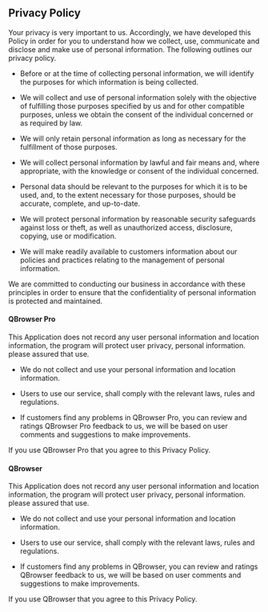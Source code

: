 Privacy Policy
---
Your privacy is very important to us. Accordingly, we have developed this Policy in order for you to understand how we collect, use, communicate and disclose and make use of personal information. The following outlines our privacy policy.

* Before or at the time of collecting personal information, we will identify the purposes for which information is being collected.

* We will collect and use of personal information solely with the objective of fulfilling those purposes specified by us and for other compatible purposes, unless we obtain the consent of the individual concerned or as required by law.

* We will only retain personal information as long as necessary for the fulfillment of those purposes.

* We will collect personal information by lawful and fair means and, where appropriate, with the knowledge or consent of the individual concerned.

* Personal data should be relevant to the purposes for which it is to be used, and, to the extent necessary for those purposes, should be accurate, complete, and up-to-date.

* We will protect personal information by reasonable security safeguards against loss or theft, as well as unauthorized access, disclosure, copying, use or modification.

* We will make readily available to customers information about our policies and practices relating to the management of personal information.

We are committed to conducting our business in accordance with these principles in order to ensure that the confidentiality of personal information is protected and maintained.

#### QBrowser Pro

This Application does not record any user personal information and location information, the program will protect user privacy, personal information. please assured that use.

* We do not collect and use your personal information and location information.

* Users to use our service, shall comply with the relevant laws, rules and regulations.

* If customers find any problems in QBrowser Pro,  you can review and ratings QBrowser Pro feedback to us, we will be based on user comments and suggestions to make improvements.

If you use QBrowser Pro that you agree to this Privacy Policy.

#### QBrowser

This Application does not record any user personal information and location information, the program will protect user privacy, personal information. please assured that use.

* We do not collect and use your personal information and location information.

* Users to use our service, shall comply with the relevant laws, rules and regulations.

* If customers find any problems in QBrowser,  you can review and ratings QBrowser feedback to us, we will be based on user comments and suggestions to make improvements.

If you use QBrowser that you agree to this Privacy Policy.

